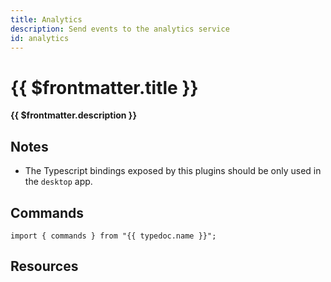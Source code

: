 ```yaml
---
title: Analytics
description: Send events to the analytics service
id: analytics
---
```


# {{ $frontmatter.title }}

**{{ $frontmatter.description }}**

## Notes

- The Typescript bindings exposed by this plugins should be only used in the `desktop` app.

## Commands

```ts-vue
import { commands } from "{{ typedoc.name }}";
```

<PluginCommands :typedoc="typedoc" />

## Resources

<ul>
  <PluginSourceList :id="$frontmatter.id" />
</ul>

<script setup lang="ts">
  import { useData } from "vitepress";
  import { data } from "../data/typedoc.data.mts";
  const { frontmatter } = useData();
  const typedoc = data[frontmatter.value.id];
</script>
